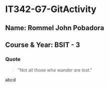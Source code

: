 # IT342-G7-GitActivity


## Name: Rommel John Pobadora  
## Course & Year: BSIT - 3


### Quote
> "Not all those who wander are lost."


abcd
